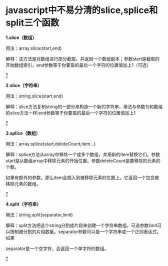 # javascript中不易分清的slice,splice和split三个函数

**1.slice（数组）**

用法：array.slice(start,end)

解释：该方法是对数组进行部分截取，并返回一个数组副本；参数start是截取的开始数组索引，end参数等于你要取的最后一个字符的位置值加上1（可选）

[?](http://www.jb51.net/article/81663.htm#)

**2.slice（字符串）**

用法：string.slice(start,end)

解释：slice方法复制string的一部分来构造一个新的字符串，用法与参数匀和数组的slice方法一样;end参数等于你要取的最后一个字符的位置值加上1

[?](http://www.jb51.net/article/81663.htm#)

**3.splice（数组）**

用法：array.splice(start,deleteCount,item...)

解释：splice方法从array中移除一个或多个数组，并用新的item替换它们。参数start是从数组array中移除元素的开始位置。参数deleteCount是要移除的元素的个数。

如果有额外的参数，那么item会插入到被移除元素的位置上。它返回一个包含被移除元素的数组。

[?](http://www.jb51.net/article/81663.htm#)

**4.split（字符串）**

用法：string.split(separator,limit)

解释：split方法把这个string分割成片段来创建一个字符串数组。可选参数limit可以限制被分割的片段数量。separator参数可以是一个字符串或一个正则表达式。如果

separator是一个空字符，会返回一个单字符的数组。

[?](http://www.jb51.net/article/81663.htm#)